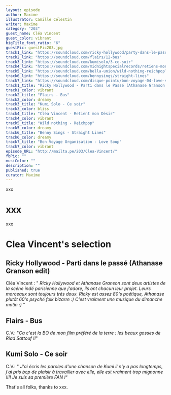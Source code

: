 ```yaml
---
layout: episode
author: Maxime
illustrator: Camille Célestin
writer: Maxime
category: "203"
guest_name: Cléa Vincent
guest_color: vibrant
bigTitle_font_ratio: "6"
guestPic: guestPic203.jpg
track1_link: "https://soundcloud.com/ricky-hollywood/party-dans-le-passeathanase-digital-reggae-mix"
track2_link: "https://soundcloud.com/flairs/12-bus"
track3_link: "https://soundcloud.com/kumisolo/3-ce-soir"
track4_link: "https://soundcloud.com/midnightspecialrecords/retiens-mon-d-sir?in=midnightspecialrecords/sets/cl-a-vincent-non-mais-oui"
track5_link: "https://soundcloud.com/bella-union/wild-nothing-reichpop?in=commeunlundi/sets/mailtape/s-sZqdb"
track6_link: "https://soundcloud.com/bennysings/straight-lines"
track7_link: "https://soundcloud.com/disque-pointu/bon-voyage-04-love-soup"
track1_title: "Ricky Hollywood - Parti dans le Passé (Athanase Granson reggae mix)"
track1_color: vibrant
track2_title: "Flairs - Bus"
track2_color: dreamy
track3_title: "Kumi Solo - Ce soir"
track3_color: bliss
track4_title: "Cléa Vincent - Retient mon Désir"
track4_color: vibrant
track5_title: "Wild nothing - Reichpop"
track5_color: dreamy
track6_title: "Benny Sings - Straight Lines"
track6_color: dreamy
track7_title: "Bon Voyage Organisation - Love Soup"
track7_color: vibrant
episode_URL: "http://mailta.pe/203/Clea-Vincent/"
fbPic: ""
musiColor: ""
description: ""
published: true
curator: Maxime
---
```


<p id="introduction">xxx </p>

# xxx

xxx



# Clea Vincent's selection
 
## Ricky Hollywood - Parti dans le passé (Athanase Granson edit)
Cléa Vincent : " _Ricky Hollywood et Athanase Granson sont deux artistes de la scène indé parisienne que j'adore, ils ont chacun leur projet. Leurs morceaux sont toujours très doux. Ricky est assez 80's poétique, Athanase plutôt 60's psyché folk bizarre :) C'est vraiment une musique du dimanche matin :)_ "

## Flairs - Bus
C.V.: "_Ca c'est la BO de mon film préféré de la terre : les beaux gosses de Riad Sattouf !!_"

## Kumi Solo - Ce soir
C.V.: " _J'ai écris les paroles d'une chanson de Kumi il n'y a pas longtemps, j'ai pris bcp de plaisir à travailler avec elle, elle est vraiment trop mignonne !!!! Je suis sa première FAN !_“
 
<p id="outroduction">
That's all folks, thanks to xxx.</p>
